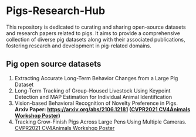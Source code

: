 # Pigs-Research-Hub
This repository is dedicated to curating and sharing open-source datasets and research papers related to pigs. It aims to provide a comprehensive collection of diverse pig datasets along with their associated publications, fostering research and development in pig-related domains.

## Pig open source datasets
1. Extracting Accurate Long-Term Behavior Changes from a Large Pig Dataset
2. Long-Term Tracking of Group-Housed Livestock Using Keypoint Detection and MAP Estimation for Individual Animal Identification
3. Vision-based Behavioral Recognition of Novelty Preference in Pigs. **Arxiv Paper: https://arxiv.org/abs/2106.12181 ([CVPR2021 CV4Animals Workshop Poster](poster.pdf))** 
4. Tracking Grow-Finish Pigs Across Large Pens Using Multiple Cameras. [CVPR2021 CV4Animals Workshop Poster](https://drive.google.com/file/d/1ecdUNkKhlcNxA0ZbvaZBc8qJdrLHAmUV/view)
